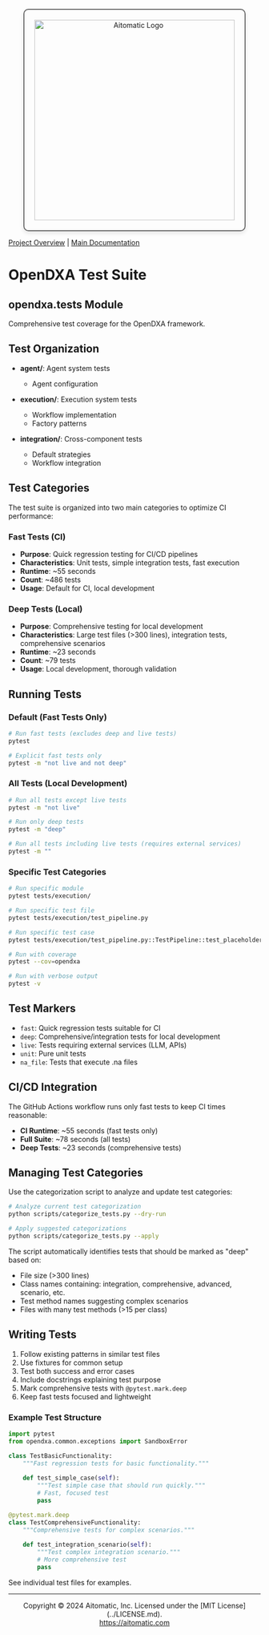 <!-- markdownlint-disable MD041 -->
<!-- markdownlint-disable MD033 -->
<p align="center">
  <img src="https://cdn.prod.website-files.com/62a10970901ba826988ed5aa/62d942adcae82825089dabdb_aitomatic-logo-black.png" alt="Aitomatic Logo" width="400" style="border: 2px solid #666; border-radius: 10px; padding: 20px; box-shadow: 0 4px 8px rgba(0,0,0,0.1);"/>
</p>

[Project Overview](../README.md) | [Main Documentation](../docs/README.md)

# OpenDXA Test Suite

## opendxa.tests Module

Comprehensive test coverage for the OpenDXA framework.

## Test Organization

- **agent/**: Agent system tests
  - Agent configuration

- **execution/**: Execution system tests
  - Workflow implementation
  - Factory patterns

- **integration/**: Cross-component tests
  - Default strategies
  - Workflow integration

## Test Categories

The test suite is organized into two main categories to optimize CI performance:

### Fast Tests (CI)
- **Purpose**: Quick regression testing for CI/CD pipelines
- **Characteristics**: Unit tests, simple integration tests, fast execution
- **Runtime**: ~55 seconds
- **Count**: ~486 tests
- **Usage**: Default for CI, local development

### Deep Tests (Local)
- **Purpose**: Comprehensive testing for local development
- **Characteristics**: Large test files (>300 lines), integration tests, comprehensive scenarios
- **Runtime**: ~23 seconds
- **Count**: ~79 tests
- **Usage**: Local development, thorough validation

## Running Tests

### Default (Fast Tests Only)
```bash
# Run fast tests (excludes deep and live tests)
pytest

# Explicit fast tests only
pytest -m "not live and not deep"
```

### All Tests (Local Development)
```bash
# Run all tests except live tests
pytest -m "not live"

# Run only deep tests
pytest -m "deep"

# Run all tests including live tests (requires external services)
pytest -m ""
```

### Specific Test Categories
```bash
# Run specific module
pytest tests/execution/

# Run specific test file
pytest tests/execution/test_pipeline.py

# Run specific test case
pytest tests/execution/test_pipeline.py::TestPipeline::test_placeholder

# Run with coverage
pytest --cov=opendxa

# Run with verbose output
pytest -v
```

## Test Markers

- `fast`: Quick regression tests suitable for CI
- `deep`: Comprehensive/integration tests for local development
- `live`: Tests requiring external services (LLM, APIs)
- `unit`: Pure unit tests
- `na_file`: Tests that execute .na files

## CI/CD Integration

The GitHub Actions workflow runs only fast tests to keep CI times reasonable:
- **CI Runtime**: ~55 seconds (fast tests only)
- **Full Suite**: ~78 seconds (all tests)
- **Deep Tests**: ~23 seconds (comprehensive tests)

## Managing Test Categories

Use the categorization script to analyze and update test categories:

```bash
# Analyze current test categorization
python scripts/categorize_tests.py --dry-run

# Apply suggested categorizations
python scripts/categorize_tests.py --apply
```

The script automatically identifies tests that should be marked as "deep" based on:
- File size (>300 lines)
- Class names containing: integration, comprehensive, advanced, scenario, etc.
- Test method names suggesting complex scenarios
- Files with many test methods (>15 per class)

## Writing Tests

1. Follow existing patterns in similar test files
2. Use fixtures for common setup
3. Test both success and error cases
4. Include docstrings explaining test purpose
5. Mark comprehensive tests with `@pytest.mark.deep`
6. Keep fast tests focused and lightweight

### Example Test Structure

```python
import pytest
from opendxa.common.exceptions import SandboxError

class TestBasicFunctionality:
    """Fast regression tests for basic functionality."""
    
    def test_simple_case(self):
        """Test simple case that should run quickly."""
        # Fast, focused test
        pass

@pytest.mark.deep
class TestComprehensiveFunctionality:
    """Comprehensive tests for complex scenarios."""
    
    def test_integration_scenario(self):
        """Test complex integration scenario."""
        # More comprehensive test
        pass
```

See individual test files for examples.

---
<p align="center">
Copyright © 2024 Aitomatic, Inc. Licensed under the [MIT License](../LICENSE.md).
<br/>
<a href="https://aitomatic.com">https://aitomatic.com</a>
</p>
